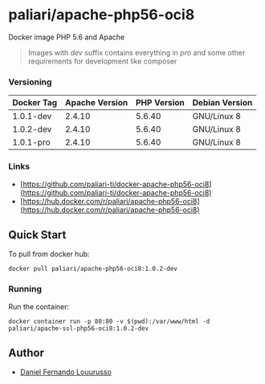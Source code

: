 # paliari/apache-php56-oci8
Docker image PHP 5.6 and Apache

> Images with *dev* suffix contains everything in *pro* and some other requirements for development like composer

### Versioning
| Docker Tag | Apache Version | PHP Version | Debian Version |
|------------|----------------|-------------|----------------|
| 1.0.1-dev  | 2.4.10         | 5.6.40      | GNU/Linux 8    |
| 1.0.2-dev  | 2.4.10         | 5.6.40      | GNU/Linux 8    |
| 1.0.1-pro  | 2.4.10         | 5.6.40      | GNU/Linux 8    |

### Links
- [https://github.com/paliari-ti/docker-apache-php56-oci8](https://github.com/paliari-ti/docker-apache-php56-oci8)
- [https://hub.docker.com/r/paliari/apache-php56-oci8](https://hub.docker.com/r/paliari/apache-php56-oci8)

## Quick Start

To pull from docker hub:

```
docker pull paliari/apache-php56-oci8:1.0.2-dev
```

### Running

Run the container:

```
docker container run -p 80:80 -v $(pwd):/var/www/html -d paliari/apache-ssl-php56-oci8:1.0.2-dev
```

Author
-------

-	[Daniel Fernando Louurusso](http://dflourusso.com.br)
